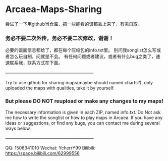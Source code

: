 # Arcaea-Maps-Sharing
 尝试了一下用github当仓库，把一些能看的谱都丢上来了，有需自取。
 ### 务必不要二次外传，务必不要二次修改，谢谢！
 必要的谱面信息都给了，都在每个压缩包的info.txt里。
 别问我songlist怎么写或者怎么玩自制，问就是不会。
 有任何问题或者建议，或者有什么bug之类了，速速联系我，联系方式在下面。
 
 ————————————————————
 
 Try to use github for sharing maps(maybe should named charts?), only uploaded the maps with qualities, take it by yourself.
 ### But please DO NOT reupload or make any changes to my maps!
 The necessary information is given in each ZIP, named info.txt.
 Do Not ask me how to write the songlist or how to play maps in Arcaea.
 If you have any ideas or suggestions, or find any bugs, you can contact me during several ways below.
 
 ————————————————————

 QQ: 1508341010
 Wechat: YcherrY99
 Bilibili: https://space.bilibili.com/62999556

